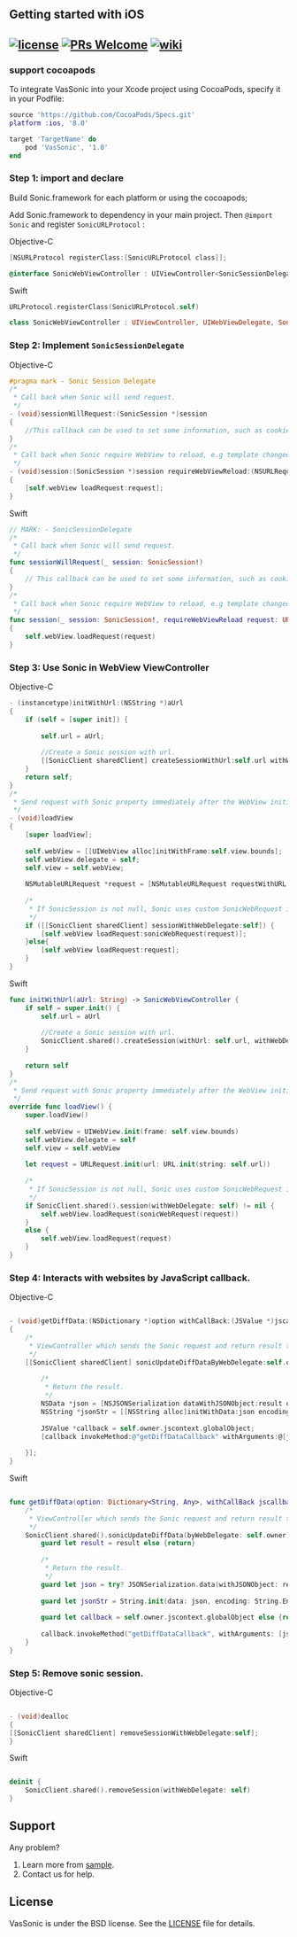 ## Getting started with iOS
[![license](http://img.shields.io/badge/license-BSD3-brightgreen.svg?style=flat)](https://github.com/Tencent/VasSonic/blob/master/LICENSE)
[![PRs Welcome](https://img.shields.io/badge/PRs-welcome-brightgreen.svg)](https://github.com/Tencent/VasSonic/pulls)
[![wiki](https://img.shields.io/badge/Wiki-open-brightgreen.svg)](https://github.com/Tencent/VasSonic/wiki)
---

### support cocoapods 
To integrate VasSonic into your Xcode project using CocoaPods, specify it in your Podfile:

```lua
source 'https://github.com/CocoaPods/Specs.git'
platform :ios, '8.0'

target 'TargetName' do
    pod 'VasSonic', '1.0'
end
```

### Step 1: import and declare
Build Sonic.framework for each platform or using the cocoapods;

Add Sonic.framework to dependency in your main project.
Then ```@import Sonic``` and register ```SonicURLProtocol``` :

Objective-C
```Objective-C
[NSURLProtocol registerClass:[SonicURLProtocol class]];

@interface SonicWebViewController : UIViewController<SonicSessionDelegate,UIWebViewDelegate>
```
Swift
```Swift
URLProtocol.registerClass(SonicURLProtocol.self)

class SonicWebViewController : UIViewController, UIWebViewDelegate, SonicSessionDelegate
```

### Step 2: Implement ```SonicSessionDelegate```

Objective-C
```Objective-C
#pragma mark - Sonic Session Delegate
/*
 * Call back when Sonic will send request.
 */
- (void)sessionWillRequest:(SonicSession *)session
{
    //This callback can be used to set some information, such as cookie and UA.
}
/*
 * Call back when Sonic require WebView to reload, e.g template changed or error occurred. 
 */
- (void)session:(SonicSession *)session requireWebViewReload:(NSURLRequest *)request
{
    [self.webView loadRequest:request];
}
```
Swift

```Swift
// MARK: - SonicSessionDelegate
/*
 * Call back when Sonic will send request.
 */
func sessionWillRequest(_ session: SonicSession!)
{
    // This callback can be used to set some information, such as cookie and UA.
}
/*
 * Call back when Sonic require WebView to reload, e.g template changed or error occurred. 
 */
func session(_ session: SonicSession!, requireWebViewReload request: URLRequest!) {
{
    self.webView.loadRequest(request)
}
```

### Step 3: Use Sonic in WebView ViewController

Objective-C
```Objective-C
- (instancetype)initWithUrl:(NSString *)aUrl
{
    if (self = [super init]) {
        
        self.url = aUrl;
        
        //Create a Sonic session with url.
        [[SonicClient sharedClient] createSessionWithUrl:self.url withWebDelegate:self];
    }
    return self;
}
/*
 * Send request with Sonic property immediately after the WebView initialization.
 */
- (void)loadView
{
    [super loadView];
    
    self.webView = [[UIWebView alloc]initWithFrame:self.view.bounds];
    self.webView.delegate = self;
    self.view = self.webView;
    
    NSMutableURLRequest *request = [NSMutableURLRequest requestWithURL:[NSURL URLWithString:self.url]];
    
    /*
     * If SonicSession is not null, Sonic uses custom SonicWebRequest instead of original network request. 
     */
    if ([[SonicClient sharedClient] sessionWithWebDelegate:self]) {
        [self.webView loadRequest:sonicWebRequest(request)];
    }else{
        [self.webView loadRequest:request];
    }
}
```

Swift
```Swift
func initWithUrl(aUrl: String) -> SonicWebViewController {
    if self = super.init() {
        self.url = aUrl
        
        //Create a Sonic session with url.
        SonicClient.shared().createSession(withUrl: self.url, withWebDelegate: self)
    }
    
    return self
}
/*
 * Send request with Sonic property immediately after the WebView initialization.
 */
override func loadView() {
    super.loadView()
    
    self.webView = UIWebView.init(frame: self.view.bounds)
    self.webView.delegate = self
    self.view = self.webView
    
    let request = URLRequest.init(url: URL.init(string: self.url))
    
    /*
     * If SonicSession is not null, Sonic uses custom SonicWebRequest instead of original network request.
     */
    if SonicClient.shared().session(withWebDelegate: self) != nil {
        self.webView.loadRequest(sonicWebRequest(request))
    }
    else {
        self.webView.loadRequest(request)
    }
}
```

### Step 4: Interacts with websites by JavaScript callback.

Objective-C
```Objective-C

- (void)getDiffData:(NSDictionary *)option withCallBack:(JSValue *)jscallback
{
    /*
     * ViewController which sends the Sonic request and return result through callback. 
     */
    [[SonicClient sharedClient] sonicUpdateDiffDataByWebDelegate:self.owner completion:^(NSDictionary *result) {
       
        /*
         * Return the result.
         */
        NSData *json = [NSJSONSerialization dataWithJSONObject:result options:NSJSONWritingPrettyPrinted error:nil];
        NSString *jsonStr = [[NSString alloc]initWithData:json encoding:NSUTF8StringEncoding];
        
        JSValue *callback = self.owner.jscontext.globalObject;
        [callback invokeMethod:@"getDiffDataCallback" withArguments:@[jsonStr]];
        
    }];
}
```

Swift
```Swift

func getDiffData(option: Dictionary<String, Any>, withCallBack jscallback: JSValue) {
    /*
     * ViewController which sends the Sonic request and return result through callback.
     */
    SonicClient.shared().sonicUpdateDiffData(byWebDelegate: self.owner) { (result) in
        guard let result = result else {return}
        
        /*
         * Return the result.
         */
        guard let json = try? JSONSerialization.data(withJSONObject: result, options: JSONSerialization.WritingOptions.prettyPrinted) else {return}
        
        guard let jsonStr = String.init(data: json, encoding: String.Encoding.utf8) else {return}
        
        guard let callback = self.owner.jscontext.globalObject else {return}
        
        callback.invokeMethod("getDiffDataCallback", withArguments: [jsonStr])
    }
}
```

### Step 5: Remove sonic session.

Objective-C
```Objective-C

- (void)dealloc
{
[[SonicClient sharedClient] removeSessionWithWebDelegate:self];
}
```

Swift
```Swift

deinit {
    SonicClient.shared().removeSession(withWebDelegate: self)
}
```

## Support
Any problem?

1. Learn more from [sample](https://github.com/Tencent/VasSonic/tree/master/sonic-iOS/SonicSample).
2. Contact us for help.

## License
VasSonic is under the BSD license. See the [LICENSE](https://github.com/Tencent/VasSonic/blob/master/LICENSE) file for details.

[1]: https://github.com/Tencent/VasSonic/blob/master/article/20170705120005424.gif
[2]: https://github.com/Tencent/VasSonic/blob/master/article/20170705120029897.gif


